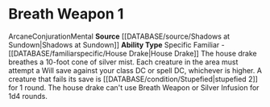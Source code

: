 ﻿---
ability_type: Specific Familiar - Faerie Dragon
actions: '[two-actions]'
frequency: once per hour
id: '19'
name: Breath Weapon
rarity: Common
source: '[[DATABASE/source/Advanced Player''s Guide|Advanced Player''s Guide]]'
type: Familiar Ability

---
# Breath Weapon <span class="action-icon">1</span>

<span class="item-trait">Arcane</span><span class="item-trait">Conjuration</span><span class="item-trait">Mental</span>
**Source** [[DATABASE/source/Shadows at Sundown|Shadows at Sundown]]
**Ability Type** Specific Familiar - [[DATABASE/familiarspecific/House Drake|House Drake]]
The house drake breathes a 10-foot cone of silver mist. Each creature in the area must attempt a Will save against your class DC or spell DC, whichever is higher. A creature that fails its save is [[DATABASE/condition/Stupefied|stupefied 2]] for 1 round. The house drake can't use Breath Weapon or Silver Infusion for 1d4 rounds.